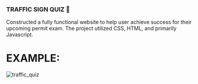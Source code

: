 ### TRAFFIC SIGN QUIZ 🚦

Constructed a fully functional website to help user achieve success for their upcoming permit exam. The project utilized CSS, HTML, and primarily Javascript.

# EXAMPLE:

![traffic_quiz](https://github.com/NghiaLam2026/Traffic-Sign-Quiz/assets/118234173/571bd71b-714a-462e-aa7d-f905dc69b03c)

